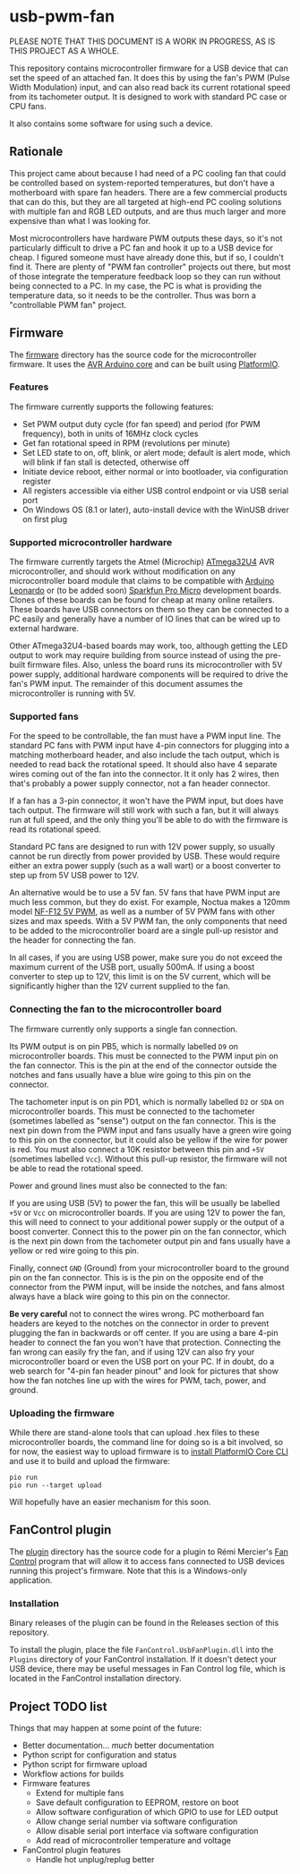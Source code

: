 # usb-pwm-fan

PLEASE NOTE THAT THIS DOCUMENT IS A WORK IN PROGRESS, AS IS THIS PROJECT AS A WHOLE.

This repository contains microcontroller firmware for a USB device that can set the speed of an attached fan. It does this by using the fan's PWM (Pulse Width Modulation) input, and can also read back its current rotational speed from its tachometer output. It is designed to work with standard PC case or CPU fans.

It also contains some software for using such a device.

## Rationale

This project came about because I had need of a PC cooling fan that could be controlled based on system-reported temperatures, but don't have a motherboard with spare fan headers. There are a few commercial products that can do this, but they are all targeted at high-end PC cooling solutions with multiple fan and RGB LED outputs, and are thus much larger and more expensive than what I was looking for.

Most microcontrollers have hardware PWM outputs these days, so it's not particularly difficult to drive a PC fan and hook it up to a USB device for cheap. I figured someone must have already done this, but if so, I couldn't find it. There are plenty of "PWM fan controller" projects out there, but most of those integrate the temperature feedback loop so they can run without being connected to a PC. In my case, the PC is what is providing the temperature data, so it needs to be the controller. Thus was born a "controllable PWM fan" project.

## Firmware

The [firmware](firmware) directory has the source code for the microcontroller firmware. It uses the [AVR Arduino core](https://github.com/arduino/ArduinoCore-avr) and can be built using [PlatformIO](https://platformio.org/).

### Features

The firmware currently supports the following features:
* Set PWM output duty cycle (for fan speed) and period (for PWM frequency), both in units of 16MHz clock cycles
* Get fan rotational speed in RPM (revolutions per minute)
* Set LED state to on, off, blink, or alert mode; default is alert mode, which will blink if fan stall is detected, otherwise off
* Initiate device reboot, either normal or into bootloader, via configuration register
* All registers accessible via either USB control endpoint or via USB serial port
* On Windows OS (8.1 or later), auto-install device with the WinUSB driver on first plug

### Supported microcontroller hardware

The firmware currently targets the Atmel (Microchip) [ATmega32U4](https://www.microchip.com/en-us/product/ATmega32U4) AVR microcontroller, and should work without modification on any microcontroller board module that claims to be compatible with [Arduino Leonardo](https://docs.arduino.cc/hardware/leonardo) or (to be added soon) [Sparkfun Pro Micro](https://www.sparkfun.com/products/12640) development boards. Clones of these boards can be found for cheap at many online retailers. These boards have USB connectors on them so they can be connected to a PC easily and generally have a number of IO lines that can be wired up to external hardware.

Other ATmega32U4-based boards may work, too, although getting the LED output to work may require building from source instead of using the pre-built firmware files. Also, unless the board runs its microcontroller with 5V power supply, additional hardware components will be required to drive the fan's PWM input. The remainder of this document assumes the microcontroller is running with 5V.

### Supported fans

For the speed to be controllable, the fan must have a PWM input line. The standard PC fans with PWM input have 4-pin connectors for plugging into a matching motherboard header, and also include the tach output, which is needed to read back the rotational speed. It should also have 4 separate wires coming out of the fan into the connector. It it only has 2 wires, then that's probably a power supply connector, not a fan header connector.

If a fan has a 3-pin connector, it won't have the PWM input, but does have tach output. The firmware will still work with such a fan, but it will always run at full speed, and the only thing you'll be able to do with the firmware is read its rotational speed.

Standard PC fans are designed to run with 12V power supply, so usually cannot be run directly from power provided by USB. These would require either an extra power supply (such as a wall wart) or a boost converter to step up from 5V USB power to 12V.

An alternative would be to use a 5V fan. 5V fans that have PWM input are much less common, but they do exist. For example, Noctua makes a 120mm model [NF-F12 5V PWM](https://noctua.at/en/products/fan/nf-f12-5v-pwm), as well as a number of 5V PWM fans with other sizes and max speeds. With a 5V PWM fan, the only components that need to be added to the microcontroller board are a single pull-up resistor and the header for connecting the fan.

In all cases, if you are using USB power, make sure you do not exceed the maximum current of the USB port, usually 500mA. If using a boost converter to step up to 12V, this limit is on the 5V current, which will be significantly higher than the 12V current supplied to the fan.

### Connecting the fan to the microcontroller board

The firmware currently only supports a single fan connection.

Its PWM output is on pin PB5, which is normally labelled `D9` on microcontroller boards. This must be connected to the PWM input pin on the fan connector. This is the pin at the end of the connector outside the notches and fans usually have a blue wire going to this pin on the connector.

The tachometer input is on pin PD1, which is normally labelled `D2` or `SDA` on microcontroller boards. This must be connected to the tachometer (sometimes labelled as "sense") output on the fan connector. This is the next pin down from the PWM input and fans usually have a green wire going to this pin on the connector, but it could also be yellow if the wire for power is red. You must also connect a 10K resistor between this pin and `+5V` (sometimes labelled `Vcc`). Without this pull-up resistor, the firmware will not be able to read the rotational speed.

Power and ground lines must also be connected to the fan:

If you are using USB (5V) to power the fan, this will be usually be labelled `+5V` or `Vcc` on microcontroller boards. If you are using 12V to power the fan, this will need to connect to your additional power supply or the output of a boost converter. Connect this to the power pin on the fan connector, which is the next pin down from the tachometer output pin and fans usually have a yellow or red wire going to this pin.

Finally, connect `GND` (Ground) from your microcontroller board to the ground pin on the fan connector. This is is the pin on the opposite end of the connector from the PWM input, will be inside the notches, and fans almost always have a black wire going to this pin on the connector.

**Be very careful** not to connect the wires wrong. PC motherboard fan headers are keyed to the notches on the connector in order to prevent plugging the fan in backwards or off center. If you are using a bare 4-pin header to connect the fan you won't have that protection. Connecting the fan wrong can easily fry the fan, and if using 12V can also fry your microcontroller board or even the USB port on your PC. If in doubt, do a web search for "4-pin fan header pinout" and look for pictures that show how the fan notches line up with the wires for PWM, tach, power, and ground.

### Uploading the firmware

While there are stand-alone tools that can upload .hex files to these microcontroller boards, the command line for doing so is a bit involved, so for now, the easiest way to upload firmware is to [install PlatformIO Core CLI](https://docs.platformio.org/en/latest/core/installation/index.html) and use it to build and upload the firmware:
```shell script
pio run
pio run --target upload
```

Will hopefully have an easier mechanism for this soon.

## FanControl plugin

The [plugin](plugin) directory has the source code for a plugin to Rémi Mercier's [Fan Control](https://getfancontrol.com/) program that will allow it to access fans connected to USB devices running this project's firmware. Note that this is a Windows-only application.

### Installation

Binary releases of the plugin can be found in the Releases section of this repository.

To install the plugin, place the file `FanControl.UsbFanPlugin.dll` into the `Plugins` directory of your FanControl installation. If it doesn't detect your USB device, there may be useful messages in Fan Control log file, which is located in the FanControl installation directory.

## Project TODO list

Things that may happen at some point of the future:
* Better documentation... *much* better documentation
* Python script for configuration and status
* Python script for firmware upload
* Workflow actions for builds
* Firmware features
  * Extend for multiple fans
  * Save default configuration to EEPROM, restore on boot
  * Allow software configuration of which GPIO to use for LED output
  * Allow change serial number via software configuration
  * Allow disable serial port interface via software configuration
  * Add read of microcontroller temperature and voltage
* FanControl plugin features
  * Handle hot unplug/replug better
